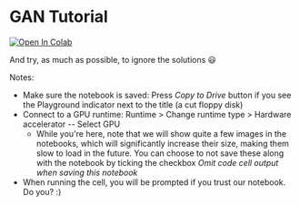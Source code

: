 # GAN Tutorial

[![Open In Colab](https://colab.research.google.com/assets/colab-badge.svg)](https://colab.research.google.com/github/AXATechLab/GAN-tutorial)

And try, as much as possible, to ignore the solutions :smiley:


Notes:
 - Make sure the notebook is saved: Press _Copy to Drive_ button if you see the Playground indicator next to the title (a cut floppy disk)
 - Connect to a GPU runtime: Runtime > Change runtime type > Hardware accelerator -- Select GPU
   - While you're here, note that we will show quite a few images in the notebooks, which will significantly increase their size, making them slow to load in the future. 
   You can choose to not save these along with the notebook by ticking the checkbox _Omit code cell output when saving this notebook_
 - When running the cell, you will be prompted if you trust our notebook. Do you? :)

 
